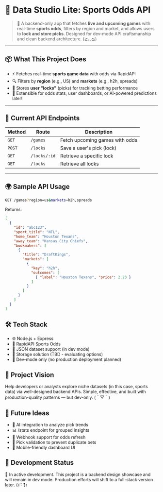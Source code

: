 # 🎯 Data Studio Lite: Sports Odds API

> 🏈 A backend-only app that fetches **live and upcoming games** with real-time **sports odds**, filters by region and market, and allows users to **lock and store picks**. Designed for dev-mode API craftsmanship and clean backend architecture. (≧◡≦)

---

## 📦 What This Project Does

- ⚡️ Fetches real-time **sports game data** with odds via RapidAPI
- 🔍 Filters by **region** (e.g., US) and **markets** (e.g., h2h, spreads)
- 🔐 Stores **user "locks"** (picks) for tracking betting performance
- 🧠 Extensible for odds stats, user dashboards, or AI-powered predictions later!

---

## 🧪 Current API Endpoints

| Method | Route          | Description |
|--------|----------------|-------------|
| `GET`  | `/games`       | Fetch upcoming games with odds |
| `POST` | `/locks`       | Save a user's pick (lock) |
| `GET`  | `/locks/:id`   | Retrieve a specific lock |
| `GET`  | `/locks`       | Retrieve all locks |

---

## 🌍 Sample API Usage

```bash
GET /games?region=us&markets=h2h,spreads
```

Returns:
```json
[
  {
    "id": "abc123",
    "sport_title": "NFL",
    "home_team": "Houston Texans",
    "away_team": "Kansas City Chiefs",
    "bookmakers": [
      {
        "title": "DraftKings",
        "markets": [
          {
            "key": "h2h",
            "outcomes": [
              { "label": "Houston Texans", "price": 2.23 }
            ]
          }
        ]
      }
    ]
  }
]
```

## 🛠️ Tech Stack
- 🌐 Node.js + Express
- 🔗 RapidAPI Sports Odds
- 📁 JSON dataset support (in dev mode)
- 💾 Storage solution (TBD - evaluating options)
- 🧪 Dev-mode only (no production deployment planned)

## 🎯 Project Vision
Help developers or analysts explore niche datasets (in this case, sports data) via well-designed backend APIs. Simple, effective, and built with production-quality patterns — but dev-only. (＾▽＾)

## 📌 Future Ideas
- 🧠 AI integration to analyze pick trends
- 📊 /stats endpoint for grouped insights
- 🔄 Webhook support for odds refresh
- 🎲 Pick validation to prevent duplicate bets
- 📱 Mobile-friendly dashboard UI


## 🚧 Development Status
🧪 In active development. This project is a backend design showcase and will remain in dev mode. Production efforts will shift to a full-stack version later. (ง'̀-'́)ง
